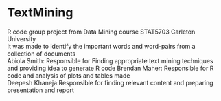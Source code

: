 # TextMining
R code group project from Data Mining course STAT5703 Carleton University                                     
It was made to identify the important words and word-pairs from a collection of documents                     
Abiola Smith: Responsible for Finding appropriate text mining techniques and providing idea to generate R code
Brendan Maher: Responsible for R code and analysis of plots and tables made                                   
Deepesh Khaneja:Responsible for finding relevant content and preparing presentation and report
